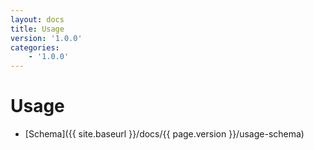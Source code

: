 ```yaml
---
layout: docs
title: Usage
version: '1.0.0'
categories:
    - '1.0.0'
---
```

Usage
=====
* [Schema]({{ site.baseurl }}/docs/{{ page.version }}/usage-schema)
